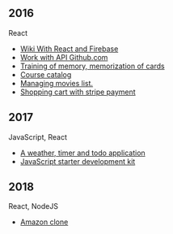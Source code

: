 ## 2016

React

* [Wiki With React and Firebase](https://github.com/it-spectre-ru/react-firebase)
* [Work with API Github.com](https://github.com/it-spectre-ru/react-api-github)
* [Training of memory, memorization of cards](https://github.com/it-spectre-ru/react-flash_card)
* [Course catalog](https://github.com/it-spectre-ru/react-catalog)
* [Managing movies list.](https://github.com/it-spectre-ru/react-movies)
* [Shopping cart with stripe payment](https://github.com/it-spectre-ru/nodejs-shopping-cart)


## 2017

JavaScript, React

* [A weather, timer and todo application](https://github.com/it-spectre-ru/react-complete)
* [JavaScript starter development kit](https://github.com/it-spectre-ru/js-starter-kit)


## 2018

React, NodeJS

* [Amazon clone](https://github.com/it-spectre-ru/e-commerce)